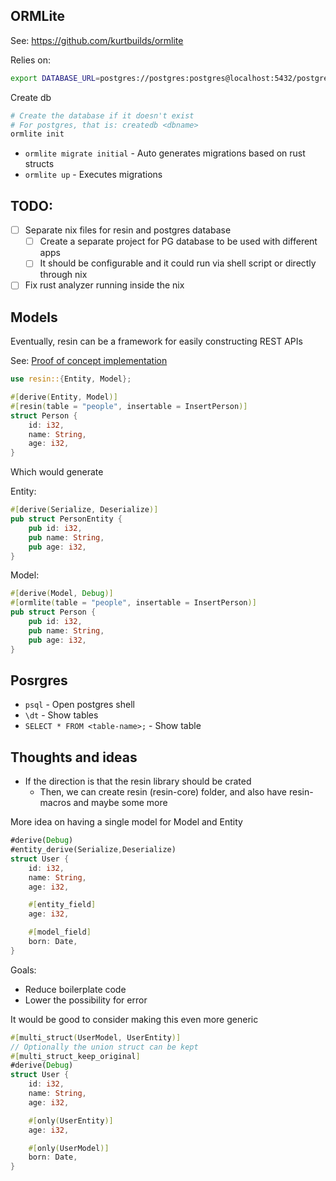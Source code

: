 ## ORMLite

See: https://github.com/kurtbuilds/ormlite

Relies on:

```sh
export DATABASE_URL=postgres://postgres:postgres@localhost:5432/postgres
```

Create db
```sh
# Create the database if it doesn't exist
# For postgres, that is: createdb <dbname>
ormlite init
```

* `ormlite migrate initial` -  Auto generates migrations based on rust structs
* `ormlite up` - Executes migrations


## TODO:

* [ ] Separate nix files for resin and postgres database
  * [ ] Create a separate project for PG database to be used with different apps
  * [ ] It should be configurable and it could run via shell script or directly through nix
* [ ] Fix rust analyzer running inside the nix

## Models

Eventually, resin can be a framework for easily constructing REST APIs

See: [Proof of concept implementation](./src/resin-macros/tests/model_test.rs)

```rust
use resin::{Entity, Model};

#[derive(Entity, Model)]
#[resin(table = "people", insertable = InsertPerson)]
struct Person {
    id: i32,
    name: String,
    age: i32,
}
```

Which would generate

Entity:

```rust
#[derive(Serialize, Deserialize)]
pub struct PersonEntity {
    pub id: i32,
    pub name: String,
    pub age: i32,
}
```

Model:

```rust
#[derive(Model, Debug)]
#[ormlite(table = "people", insertable = InsertPerson)]
pub struct Person {
    pub id: i32,
    pub name: String,
    pub age: i32,
}
```

## Posrgres

* `psql` - Open postgres shell
* `\dt` - Show tables
* `SELECT * FROM <table-name>;` - Show table


## Thoughts and ideas

* If the direction is that the resin library should be crated
  * Then, we can create resin (resin-core) folder, and also have resin-macros and maybe some more


More idea on having a single model for Model and Entity

```rust
#derive(Debug)
#entity_derive(Serialize,Deserialize)
struct User {
    id: i32,
    name: String,
    age: i32,

    #[entity_field]
    age: i32,

    #[model_field]
    born: Date,
}
```

Goals:

* Reduce boilerplate code
* Lower the possibility for error 


It would be good to consider making this even more generic

```rust
#[multi_struct(UserModel, UserEntity)]
// Optionally the union struct can be kept
#[multi_struct_keep_original]
#derive(Debug)
struct User {
    id: i32,
    name: String,
    age: i32,

    #[only(UserEntity)]
    age: i32,

    #[only(UserModel)]
    born: Date,
}
```
